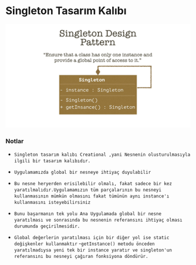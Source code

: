 # Singleton Tasarım Kalıbı 
![DesignPatternNotları](/img/Singleton.jpg)
### Notlar

- ``` Singleton tasarım kalıbı Creational ,yani Nesnenin olusturulmasıyla ilgili bir tasarım kalıbıdır. ```

- ``` Uygulamamızda global bir nesneye ihtiyaç duyulabilir ```
- ``` Bu nesne heryerden erisilebilir olmalı, fakat sadece bir kez yaratılmalıdır.Uygulamamızın tüm parçalarının bu nesneyi kullanmasının mümkün olmasını fakat tümünün aynı instance'ı kullanmasını isteyebilirsiniz ```
- ``` Bunu başarmanın tek yolu Ana Uygulamada global bir nesne yaratılması ve sonrasında bu nesnenin referansını ihtiyaç olması durumunda geçirilmesidir. ```
- ``` Global değerlerin yaratılması için bir diğer yol ise static değişkenler kullanmaktır ```
-``` getInstance() metodu önceden yaratılmadıysa yeni tek bir instance yaratır ve singleton'un referansını bu nesneyi çağıran fonksiyona döndürür. ```